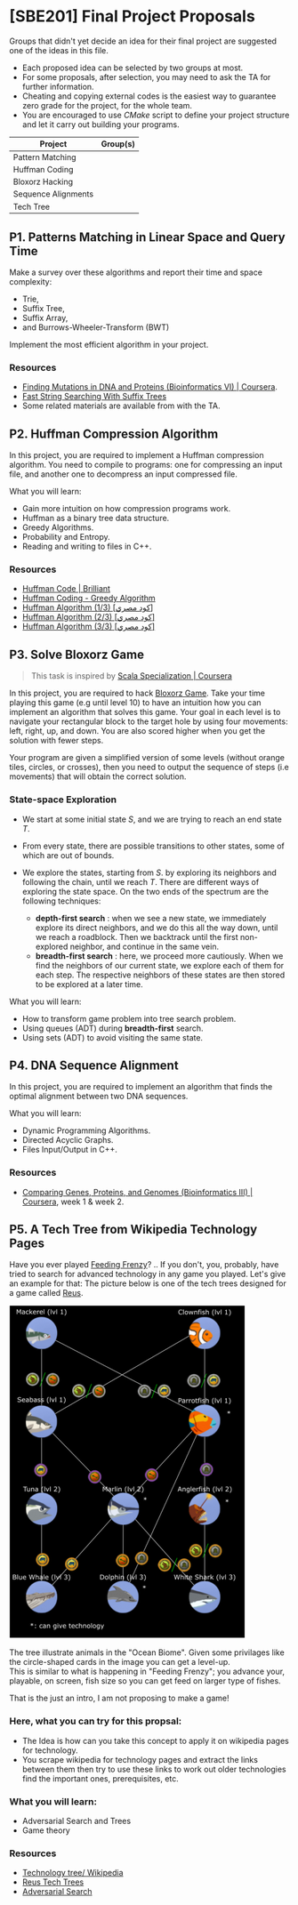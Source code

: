 # \[SBE201\] Final Project Proposals

Groups that didn't yet decide an idea for their final project are suggested one of the ideas in this file.

* Each proposed idea can be selected by two groups at most.
* For some proposals, after selection, you may need to ask the TA for further information.
* Cheating and copying external codes is the easiest way to guarantee zero grade for the project, for the whole team.
* You are encouraged to use *CMake* script to define your project structure and let it carry out building your programs.

| Project | Group(s) |
|----------|----------|
| Pattern Matching | |
| Huffman Coding | |
| Bloxorz Hacking | |
| Sequence Alignments | |
| Tech Tree | |

## P1. Patterns Matching in Linear Space and Query Time

Make a survey over these algorithms and report their time and space complexity:

* Trie,
* Suffix Tree,
* Suffix Array,
* and Burrows-Wheeler-Transform (BWT)

Implement the most efficient algorithm in your project.

### Resources

* [Finding Mutations in DNA and Proteins (Bioinformatics VI) \| Coursera](https://www.coursera.org/learn/dna-mutations).
* [Fast String Searching With Suffix Trees](http://marknelson.us/1996/08/01/suffix-trees/)
* Some related materials are available from with the TA.

## P2. Huffman Compression Algorithm

In this project, you are required to implement a Huffman compression algorithm. You need to compile to programs: one for compressing an input file, and another one to decompress an input compressed file.

What you will learn:

* Gain more intuition on how compression programs work.
* Huffman as a binary tree data structure.
* Greedy Algorithms.
* Probability and Entropy.
* Reading and writing to files in C++.

### Resources

* [Huffman Code \| Brilliant](https://brilliant.org/wiki/huffman-encoding/)
* [Huffman Coding - Greedy Algorithm](https://www.youtube.com/watch?v=dM6us854Jk0)
* [Huffman Algorithm \(1/3\) \[كود مصري\]](https://www.youtube.com/watch?v=eP3FzXc1K3g)
* [Huffman Algorithm \(2/3\) \[كود مصري\]](https://www.youtube.com/watch?v=LplgowaCY4c)
* [Huffman Algorithm \(3/3\) \[كود مصري\]](https://www.youtube.com/watch?v=Y5SWDAIZ0sQ)

## P3. Solve Bloxorz Game

> This task is inspired by [Scala Specialization \| Coursera](https://www.coursera.org/specializations/scala)

In this project, you are required to hack [Bloxorz Game](http://www.coolmath-games.com/0-bloxorz). Take your time playing this game (e.g until level 10) to have an intuition how you can implement an algorithm that solves this game. Your goal in each level is to navigate your rectangular block to the target hole by using four movements: left, right, up, and down. You are also scored higher when you get the solution with fewer steps.

Your program are given a simplified version of some levels (without orange tiles, circles, or crosses), then you need to output the sequence of steps (i.e movements) that will obtain the correct solution.

### State-space Exploration

* We start at some initial state *S*, and we are trying to reach an end state *T*.
* From every state, there are possible transitions to other states, some of which are out of bounds.
* We explore the states, starting from *S*. by exploring its neighbors and following the chain, until we reach *T*. There are different ways of exploring the state space. On the two ends of the spectrum are the following techniques:
    
    * **depth-first search** : when we see a new state, we immediately explore its direct neighbors, and we do this all the way down, until we reach a roadblock. Then we backtrack until the first non-explored neighbor, and continue in the same vein.
    * **breadth-first search** : here, we proceed more cautiously. When we find the neighbors of our current state, we explore each of them for each step. The respective neighbors of these states are then stored to be explored at a later time.

What you will learn:

* How to transform game problem into tree search problem.
* Using queues (ADT) during **breadth-first** search.
* Using sets (ADT) to avoid visiting the same state.

## P4. DNA Sequence Alignment

In this project, you are required to implement an algorithm that finds the optimal alignment between two DNA sequences.


What you will learn:

* Dynamic Programming Algorithms.
* Directed Acyclic Graphs.
* Files Input/Output in C++.

### Resources

* [Comparing Genes, Proteins, and Genomes (Bioinformatics III) \| Coursera](https://www.coursera.org/learn/comparing-genomes), week 1 \& week 2.

## P5. A Tech Tree from Wikipedia Technology Pages 
Have you ever played [Feeding Frenzy](https://en.wikipedia.org/wiki/Feeding_Frenzy_(video_game))? .. If you don't, you, probably, have tried to search for advanced technology in any game you played. 
Let's give an example for that: 
The picture below is one of the tech trees designed for a game called [Reus](http://wiki.reusgame.com/index.php?title=Main_Page).

![tech tree](images/424px-OceanAnimal.png)

The tree illustrate animals in the "Ocean Biome". Given some privilages like the circle-shaped cards in the image you can get a level-up.  
This is similar to what is happening in "Feeding Frenzy"; you advance your, playable, on screen, fish size so you can get feed on larger type of fishes.

That is the just an intro, I am not proposing to make a game! 
### Here, what you can try for this propsal: 
* The Idea is how can you take this concept to apply it on wikipedia pages for technology.
* You scrape wikipedia for technology pages and extract the links between them then try to use these links to work out older technologies find the important ones, prerequisites, etc. 

### What you will learn: 
* Adversarial Search and Trees
* Game theory

### Resources

* [Technology tree/ Wikipedia](https://en.wikipedia.org/wiki/Technology_tree)
* [Reus Tech Trees](http://wiki.reusgame.com/index.php?title=Tech_Trees)
* [Adversarial Search](https://www.youtube.com/watch?v=uQkEyZlcx08)